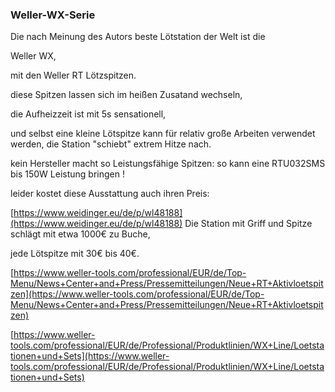### Weller-WX-Serie

Die nach Meinung des Autors beste Lötstation der Welt ist die 

Weller WX, 

mit den Weller RT Lötzspitzen. 

diese Spitzen lassen sich im heißen Zusatand wechseln, 

die Aufheizzeit ist mit 5s sensationell, 

und selbst eine kleine Lötspitze kann für relativ große Arbeiten verwendet werden, die Station "schiebt" extrem Hitze nach. 

kein Hersteller macht so Leistungsfähige Spitzen: so kann eine RTU032SMS bis 150W Leistung bringen ! 

leider kostet diese Ausstattung auch ihren Preis: 

[https://www.weidinger.eu/de/p/wl48188](https://www.weidinger.eu/de/p/wl48188) Die Station mit Griff und Spitze schlägt mit etwa 1000€ zu Buche, 

jede Lötspitze mit 30€ bis 40€. 

[https://www.weller-tools.com/professional/EUR/de/Top-Menu/News+Center+and+Press/Pressemitteilungen/Neue+RT+Aktivloetspitzen](https://www.weller-tools.com/professional/EUR/de/Top-Menu/News+Center+and+Press/Pressemitteilungen/Neue+RT+Aktivloetspitzen)

[https://www.weller-tools.com/professional/EUR/de/Professional/Produktlinien/WX+Line/Loetstationen+und+Sets](https://www.weller-tools.com/professional/EUR/de/Professional/Produktlinien/WX+Line/Loetstationen+und+Sets)
